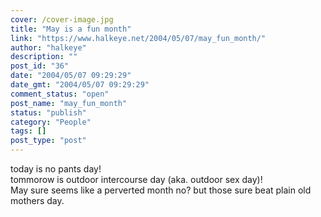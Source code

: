 ```yaml
---
cover: /cover-image.jpg
title: "May is a fun month"
link: "https://www.halkeye.net/2004/05/07/may_fun_month/"
author: "halkeye"
description: ""
post_id: "36"
date: "2004/05/07 09:29:29"
date_gmt: "2004/05/07 09:29:29"
comment_status: "open"
post_name: "may_fun_month"
status: "publish"
category: "People"
tags: []
post_type: "post"
---
```


today is no pants day!  
tommorow is outdoor intercourse day (aka. outdoor sex day)!   
May sure seems like a perverted month no? but those sure beat plain old mothers day.